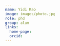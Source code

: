 ```yaml
---
name: Yidi Kao
image: images/photo.jpg
role: phd
group: alum
links:
  home-page: 
  orcid: 
---
```

